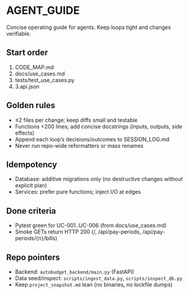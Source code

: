 # AGENT_GUIDE

Concise operating guide for agents. Keep loops tight and changes verifiable.

## Start order

1. CODE_MAP.md
2. docs/use_cases.md
3. tests/test_use_cases.py
4. 3.api.json

## Golden rules

- ≤2 files per change; keep diffs small and testable
- Functions <200 lines; add concise docstrings (inputs, outputs, side effects)
- Append each loop’s decisions/outcomes to SESSION_LOG.md
- Never run repo-wide reformatters or mass renames

## Idempotency

- Database: additive migrations only (no destructive changes without explicit plan)
- Services: prefer pure functions; inject I/O at edges

## Done criteria

- Pytest green for UC-001..UC-006 (from docs/use_cases.md)
- Smoke GETs return HTTP 200 (/, /api/pay-periods, /api/pay-periods/{n}/bills)

## Repo pointers

- Backend: `autobudget_backend/main.py` (FastAPI)
- Data seed/inspect: `scripts/ingest_data.py`, `scripts/inspect_db.py`
- Keep `project_snapshot.md` lean (no binaries, no lockfile dumps)
